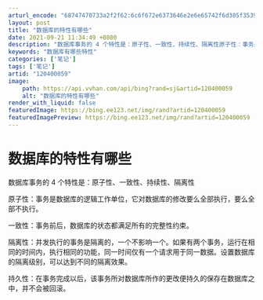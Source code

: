 ```yaml
---
arturl_encode: "68747470733a2f2f62:6c6f672e6373646e2e6e65742f6d305f35393939383630312f:61727469636c652f64657461696c732f313230343030303539"
layout: post
title: "数据库的特性有哪些"
date: 2021-09-21 11:34:49 +0800
description: "数据库事务的 4 个特性是：原子性、一致性、持续性、隔离性原子性：事务是数据"
keywords: "数据库有哪些特性"
categories: ['笔记']
tags: ['笔记']
artid: "120400059"
image:
    path: https://api.vvhan.com/api/bing?rand=sj&artid=120400059
    alt: "数据库的特性有哪些"
render_with_liquid: false
featuredImage: https://bing.ee123.net/img/rand?artid=120400059
featuredImagePreview: https://bing.ee123.net/img/rand?artid=120400059
---
```


# 数据库的特性有哪些

数据库事务的 4 个特性是：原子性、一致性、持续性、隔离性
  
原子性：事务是数据库的逻辑工作单位，它对数据库的修改要么全部执行，要么全部不执行。
  
一致性：事务前后，数据库的状态都满足所有的完整性约束。
  
隔离性：并发执行的事务是隔离的，一个不影响一个。如果有两个事务，运行在相同的时间内，执行相同的功能，同一时间仅有一个请求用于同一数据。设置数据库的隔离级别，可以达到不同的隔离效果。
  
持久性：在事务完成以后，该事务所对数据库所作的更改便持久的保存在数据库之中，并不会被回滚。